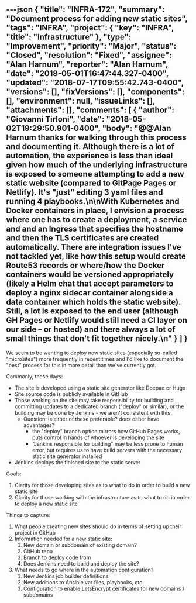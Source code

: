 ---json
{
  "title": "INFRA-172",
  "summary": "Document process for adding new static sites",
  "tags": "INFRA",
  "project": {
    "key": "INFRA",
    "title": "Infrastructure"
  },
  "type": "Improvement",
  "priority": "Major",
  "status": "Closed",
  "resolution": "Fixed",
  "assignee": "Alan Harnum",
  "reporter": "Alan Harnum",
  "date": "2018-05-01T16:47:44.327-0400",
  "updated": "2018-07-17T09:55:42.743-0400",
  "versions": [],
  "fixVersions": [],
  "components": [],
  "environment": null,
  "issueLinks": [],
  "attachments": [],
  "comments": [
    {
      "author": "Giovanni Tirloni",
      "date": "2018-05-02T19:29:50.901-0400",
      "body": "@@Alan Harnum thanks for walking through this process and documenting it. Although there is a lot of automation, the experience is less than ideal given how much of the underlying infrastructure is exposed to someone attempting to add a new static website (compared to GitPage Pages or Netlify). It's \"just\" editing 3 yaml files and running 4 playbooks.\n\nWith Kubernetes and Docker containers in place, I envision a process where one has to create a deployment, a service and and an Ingress that specifies the hostname and then the TLS certificates are created automatically. There are integration issues I've not tackled yet, like how this setup would create Route53 records or where/how the Docker containers would be versioned appropriately (likely a Helm chat that accept parameters to deploy a nginx sidecar container alongside a data container which holds the static website). Still, a lot is exposed to the end user (although GH Pages or Netlify would still need a CI layer on our side – or hosted) and there always a lot of small things that don't fit together nicely.\n"
    }
  ]
}
---
We seem to be wanting to deploy new static sites (especially so-called "microsites") more frequently in recent times and I'd like to document the "best" process for this in more detail than we've currently got.

Commonly, these days:

* The site is developed using a static site generator like Docpad or Hugo
* Site source code is publicly available in GitHub
* Those working on the site may take responsibility for building and committing updates to a dedicated branch ("deploy" or similar), or the building may be done by Jenkins - we aren't consistent with this
  * Question: is either of these preferable? does either have advantages?
    * the "deploy" branch option mirrors how GitHub Pages works, puts control in hands of whoever is developing the site
    * "Jenkins responsible for building" may be less prone to human error, but requires us to have build servers with the necessary static site generator installed
* Jenkins deploys the finished site to the static server

Goals:

1. Clarity for those developing sites as to what to do in order to build a new static site
2. Clarity for those working with the infrastructure as to what to do in order to deploy a new static site

Things to capture:

1. What people creating new sites should do in terms of setting up their project in GitHub
2. Information needed for a new static site:
   1. New domain or subdomain of existing domain?
   2. GitHub repo
   3. Branch to deploy code from
   4. Does Jenkins need to build and deploy the site?
3. What needs to go where in the automation configuration?
   1. New Jenkins job builder definitions
   2. New additions to Ansible var files, playbooks, etc
   3. Configuration to enable LetsEncrypt certificates for new domains / subdomains

 

        